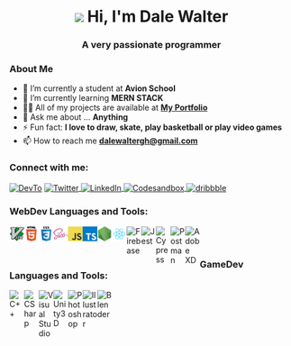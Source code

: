 <h1 align="center"><img src="https://raw.githubusercontent.com/MartinHeinz/MartinHeinz/master/wave.gif" width="30px"> Hi, I'm Dale Walter</h1>
<h3 align="center">A very passionate programmer</h3>

### About Me
- 🔭 I’m currently a student at **Avion School**
- 🌱 I’m currently learning **MERN STACK**
- 👨‍💻 All of my projects are available at **[My Portfolio](https://wmaximdev.github.io/portfolio)**
- 💬 Ask me about ... **Anything**
- ⚡ Fun fact: **I love to draw, skate, play basketball or play video games**
- 📫 How to reach me **dalewaltergh@gmail.com**

### Connect with me: 
<p align="left">
<a href="https://dev.to/dalewaltergh" target="blank">
  <img align="center" src="https://raw.githubusercontent.com/rahuldkjain/github-profile-readme-generator/master/src/images/icons/Social/devto.svg" alt="DevTo" width="26" /></a>
<a href="https://twitter.com/wmaximdev" target="blank">
  <img align="center" src="https://raw.githubusercontent.com/rahuldkjain/github-profile-readme-generator/master/src/images/icons/Social/twitter.svg" alt="Twitter" width="26" />
</a>
<a href="https://linkedin.com/in/dalewaltergh" target="blank">
  <img align="center" src="https://raw.githubusercontent.com/rahuldkjain/github-profile-readme-generator/master/src/images/icons/Social/linked-in-alt.svg" alt="LinkedIn" width="26" />
</a>
<a href="https://codesandbox.com/dalewaltergh" target="blank">
  <img align="center" src="https://raw.githubusercontent.com/rahuldkjain/github-profile-readme-generator/master/src/images/icons/Social/codesandbox.svg" alt="Codesandbox" width="26" />
</a>
<a href="https://dribbble.com/dalewaltergh" target="blank">
  <img align="center" src="https://raw.githubusercontent.com/rahuldkjain/github-profile-readme-generator/master/src/images/icons/Social/dribbble.svg" alt="dribbble" width="26" />
</a>
</p>

### WebDev Languages and Tools:
<p align="left"> 
  <img align="left" alt="VIM" width="26px" src="https://raw.githubusercontent.com/github/explore/80688e429a7d4ef2fca1e82350fe8e3517d3494d/topics/vim/vim.png"/>
  <img align="left" alt="HTML5" width="26px" src="https://raw.githubusercontent.com/github/explore/80688e429a7d4ef2fca1e82350fe8e3517d3494d/topics/html/html.png"/>
  <img align="left" alt="CSS3" width="26px" src="https://raw.githubusercontent.com/github/explore/80688e429a7d4ef2fca1e82350fe8e3517d3494d/topics/css/css.png"/>
  <img align="left" alt="SASS" width="26px" src="https://raw.githubusercontent.com/github/explore/80688e429a7d4ef2fca1e82350fe8e3517d3494d/topics/sass/sass.png"/>
  <img align="left" alt="Javascript" width="26px" src="https://raw.githubusercontent.com/github/explore/80688e429a7d4ef2fca1e82350fe8e3517d3494d/topics/javascript/javascript.png"/>
  <img align="left" alt="Typescript" width="26px" src="https://raw.githubusercontent.com/github/explore/80688e429a7d4ef2fca1e82350fe8e3517d3494d/topics/typescript/typescript.png"/>
  <img align="left" alt="NodeJS" width="26px" src="https://raw.githubusercontent.com/github/explore/80688e429a7d4ef2fca1e82350fe8e3517d3494d/topics/nodejs/nodejs.png"/>
  <img align="left" alt="React" width="26px" src="https://raw.githubusercontent.com/github/explore/80688e429a7d4ef2fca1e82350fe8e3517d3494d/topics/react/react.png"/>
  <img align="left" alt="Firebase" width="26px" src="https://www.vectorlogo.zone/logos/firebase/firebase-icon.svg"/>
  <img align="left" alt="Jest" width="26px" src="https://www.vectorlogo.zone/logos/jestjsio/jestjsio-icon.svg"/>
  <img align="left" alt="Cypress" width="26px" src="https://raw.githubusercontent.com/simple-icons/simple-icons/6e46ec1fc23b60c8fd0d2f2ff46db82e16dbd75f/icons/cypress.svg"/>
  <img align="left" alt="Postman" width="26px" src="https://www.vectorlogo.zone/logos/getpostman/getpostman-icon.svg"/>
  <img align="left" alt="Adobe XD" width="26px" src="https://cdn.worldvectorlogo.com/logos/adobe-xd.svg"/>
</p>

<br/><br/>

### GameDev Languages and Tools: 
<p align="left"> 
  <img align="left" alt="C++" width="26px" src="https://img.icons8.com/color/48/000000/c-plus-plus-logo.png"/>
  <img align="left" alt="CSharp" width="26px" src="https://img.icons8.com/color/48/000000/c-sharp-logo.png"/>
  <img align="left" alt="Visual Studio" width="26px" src="https://img.icons8.com/color/48/000000/visual-studio.png"/>
  <img align="left" alt="Unity3D" width="26px" src="https://img.icons8.com/ios-filled/50/000000/unity.png"/>
  <img align="left" alt="Photoshop" width="26px" src="https://img.icons8.com/color/48/000000/adobe-photoshop--v1.png"/>
  <img align="left" alt="Illustrator" width="26px" src="https://img.icons8.com/color/48/000000/adobe-illustrator--v1.png"/>
  <img align="left" alt="Blender" width="26px" src="https://img.icons8.com/color/48/000000/blender-3d.png"/>
</p>
